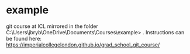 # example
git course at ICL
mirrored in the folder C:\Users\jbryb\OneDrive\Documents\Courses\example> .
Instructions can be found here: https://imperialcollegelondon.github.io/grad_school_git_course/
